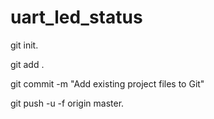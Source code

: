 # uart_led_status

git init.

git add .

git commit -m "Add existing project files to Git"

git push -u -f origin master.
